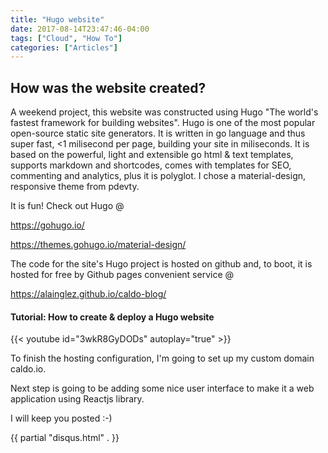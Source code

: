 ```yaml
---
title: "Hugo website"
date: 2017-08-14T23:47:46-04:00
tags: ["Cloud", "How To"]
categories: ["Articles"]
---
```


## How was the website created?

A weekend project, this website was constructed using Hugo "The world's fastest framework for building websites". Hugo is one of the most popular open-source static site generators. It is written in go language and thus super fast, <1 milisecond per page, building your site in miliseconds. It is based on the powerful, light and extensible go html & text templates, supports markdown and shortcodes, comes with templates for SEO, commenting and analytics, plus it is polyglot. I chose a material-design, responsive theme from pdevty.

It is fun! Check out Hugo @

https://gohugo.io/

https://themes.gohugo.io/material-design/

The code for the site's Hugo project is hosted on github and, to boot, it is hosted for free by Github pages convenient service @

https://alainglez.github.io/caldo-blog/

#### Tutorial: How to create & deploy a Hugo website

{{< youtube id="3wkR8GyDODs" autoplay="true" >}}

To finish the hosting configuration, I'm going to set up my custom domain caldo.io.

Next step is going to be adding some nice user interface to make it a web application using Reactjs library.

I will keep you posted :-)


{{ partial "disqus.html" . }}
